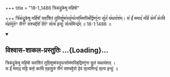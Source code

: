 +++
title = "18-1_1486 त्रिकद्रुकेषु महिषो"

+++
त्रि꣡क꣢द्रुकेषु महि꣣षो꣡ यवा꣢꣯शिरं तुविशु꣣ष्म꣢स्तृ꣣म्प꣡त्सो꣢꣯ममपिब꣣द्वि꣡ष्णु꣢ना सु꣣तं꣡ य꣢थाव꣣श꣢म्। स꣡ ईं꣢ ममाद꣣ म꣢हि꣣ क꣢र्म꣣ क꣡र्त꣢वे म꣣हा꣢मु꣣रु꣡ꣳ सैन꣢꣯ꣳ सश्चद्दे꣣वो꣢ दे꣣व꣢ꣳ स꣣त्य꣡ इन्दुः꣢꣯ स꣣त्य꣡मिन्द्र꣢꣯म् ॥ 18-1:1486 ॥

<div class="js_include" newlevelforh1="2" title="विश्वास-शाकल-प्रस्तुतिः" unfilled url="/vedAH_Rk/shAkalam/saMhitA/vishvAsa-prastutiH/02/022/01_trikadrukeShu_mahiSho.md">
<details open><summary><h2>विश्वास-शाकल-प्रस्तुतिः ...{Loading}...</h2></summary>


त्रिक॑द्रुकेषु महि॒षो यवा॑शिरं तुवि॒शुष्म॑स्तृ॒पत्सोम॑मपिब॒द्विष्णु॑ना सु॒तं यथाव॑शत् ।  
स ईं॑ ममाद॒ महि॒ कर्म॒ कर्त॑वे म॒हामु॒रुं सैनं॑ सश्चद्दे॒वो दे॒वं स॒त्यमिन्द्रं॑ स॒त्य इन्दुः॑ ॥

</details>
</div>